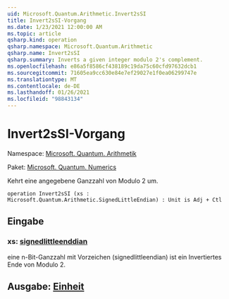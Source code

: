 ```yaml
---
uid: Microsoft.Quantum.Arithmetic.Invert2sSI
title: Invert2sSI-Vorgang
ms.date: 1/23/2021 12:00:00 AM
ms.topic: article
qsharp.kind: operation
qsharp.namespace: Microsoft.Quantum.Arithmetic
qsharp.name: Invert2sSI
qsharp.summary: Inverts a given integer modulo 2's complement.
ms.openlocfilehash: e86a5f8586cf438189c19da75c60cfd97632dcb1
ms.sourcegitcommit: 71605ea9cc630e84e7ef29027e1f0ea06299747e
ms.translationtype: MT
ms.contentlocale: de-DE
ms.lasthandoff: 01/26/2021
ms.locfileid: "98843134"
---
```

# <a name="invert2ssi-operation"></a>Invert2sSI-Vorgang

Namespace: [Microsoft. Quantum. Arithmetik](xref:Microsoft.Quantum.Arithmetic)

Paket: [Microsoft. Quantum. Numerics](https://nuget.org/packages/Microsoft.Quantum.Numerics)


Kehrt eine angegebene Ganzzahl von Modulo 2 um.

```qsharp
operation Invert2sSI (xs : Microsoft.Quantum.Arithmetic.SignedLittleEndian) : Unit is Adj + Ctl
```


## <a name="input"></a>Eingabe

### <a name="xs--signedlittleendian"></a>xs: [signedlittleenddian](xref:Microsoft.Quantum.Arithmetic.SignedLittleEndian)

eine n-Bit-Ganzzahl mit Vorzeichen (signedlittleendian) ist ein Invertiertes Ende von Modulo 2.



## <a name="output--unit"></a>Ausgabe: [Einheit](xref:microsoft.quantum.lang-ref.unit)

